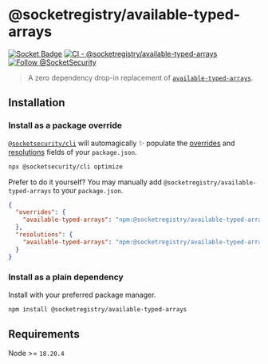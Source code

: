# @socketregistry/available-typed-arrays

[![Socket Badge](https://socket.dev/api/badge/npm/package/@socketregistry/available-typed-arrays)](https://socket.dev/npm/package/@socketregistry/available-typed-arrays)
[![CI - @socketregistry/available-typed-arrays](https://github.com/SocketDev/socket-registry-js/actions/workflows/test.yml/badge.svg)](https://github.com/SocketDev/socket-registry-js/actions/workflows/test.yml)
[![Follow @SocketSecurity](https://img.shields.io/twitter/follow/SocketSecurity?style=social)](https://twitter.com/SocketSecurity)

> A zero dependency drop-in replacement of
> [`available-typed-arrays`](https://www.npmjs.com/package/available-typed-arrays).

## Installation

### Install as a package override

[`@socketsecurity/cli`](https://www.npmjs.com/package/@socketsecurity/cli) will
automagically :sparkles: populate the
[overrides](https://docs.npmjs.com/cli/v9/configuring-npm/package-json#overrides)
and [resolutions](https://yarnpkg.com/configuration/manifest#resolutions) fields
of your `package.json`.

```sh
npx @socketsecurity/cli optimize
```

Prefer to do it yourself? You may manually add
`@socketregistry/available-typed-arrays` to your `package.json`.

```json
{
  "overrides": {
    "available-typed-arrays": "npm:@socketregistry/available-typed-arrays@^1"
  },
  "resolutions": {
    "available-typed-arrays": "npm:@socketregistry/available-typed-arrays@^1"
  }
}
```

### Install as a plain dependency

Install with your preferred package manager.

```sh
npm install @socketregistry/available-typed-arrays
```

## Requirements

Node >= `18.20.4`
